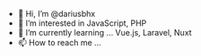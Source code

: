 - 👋 Hi, I’m @dariusbhx
- 👀 I’m interested in JavaScript, PHP
- 🌱 I’m currently learning ... Vue.js, Laravel, Nuxt
- 📫 How to reach me ...
